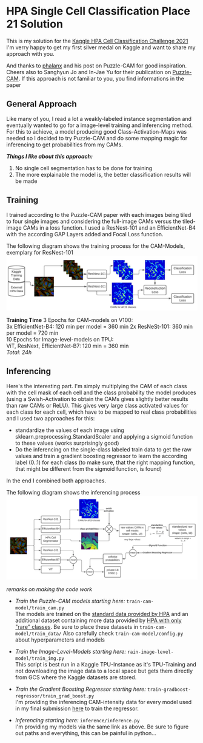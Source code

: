 # HPA Single Cell Classification Place 21 Solution

This is my solution for the  [Kaggle HPA Cell Classification Challenge 2021](https://www.kaggle.com/c/hpa-single-cell-image-classification/overview)  
I'm verry happy to get my first silver medal on Kaggle and want to share my approach with you.

And thanks to [phalanx](https://www.kaggle.com/c/hpa-single-cell-image-classification/discussion/217395) and his post on Puzzle-CAM for good inspiration.  
Cheers also to  Sanghyun Jo and In-Jae Yu for their publication on [Puzzle-CAM](https://arxiv.org/abs/2101.11253). 
If this approach is not familiar to you, you find informations in the paper

## General Approach
Like many of you, I read a lot a weakly-labeled instance segmentation and eventually wanted to go for a image-level training and inferencing method.
For this to achieve, a model producing good Class-Activation-Maps was needed so I decided to try Puzzle-CAM and do some mapping magic for inferencing to get 
probabilities from my CAMs.  

***Things I like about this approach:***
1. No single cell segmentation has to be done for training 
2. The more explainable the model is, the better classification results will be made



## Training
I trained according to the Puzzle-CAM paper with each images being tiled to four single images and considering the full-image CAMs versus the tiled-image CAMs in a loss function. 
I used a ResNest-101 and an EfficientNet-B4 with the according GAP Layers added and Focal Loss function.

The following diagram shows the training process for the CAM-Models, exemplary for ResNest-101
![Training](imgs/train.jpg)

**Training Time**
3 Epochs for CAM-models on V100:  
3x EfficientNet-B4: 120 min per model = 360 min
2x ResNeSt-101: 360 min per model = 720 min  
10 Epochs for Image-level-models on TPU:  
ViT, ResNext, EfficientNet-B7: 120 min = 360 min  
*Total: 24h*


## Inferencing
Here's the interesting part. I'm simply multiplying the CAM of each class with the cell mask of each cell and the class probability the model produces (using a Swish-Activation to obtain the CAMs gives slightly better results than raw CAMs or ReLU). 
This gives very large class activated values for each class for each cell, which have to be mapped to real class probabilities and I used two approaches for this:  

- standardize the values of each image using sklearn.preprocessing.StandardScaler and applying a sigmoid function to these values (works surprisingly good)
- Do the inferencing on the single-class labeled train data to get the raw values and train a gradient boosting regressor to learn the according label (0..1) for each class 
(to make sure, that the right mapping function, that might be different from the sigmoid function, is found)

In the end I combined both approaches.

The following diagram shows the inferencing process
![Inferencing](imgs/inf1.jpg)


*remarks on making the code work*
* *Train the Puzzle-CAM models starting here:* `train-cam-model/train_cam.py`  
The models are trained on the [standard data provided by HPA](https://www.kaggle.com/c/hpa-single-cell-image-classification/data) and an additional dataset
containing more data provided by [HPA with only "rare" classes](https://www.kaggle.com/alexanderriedel/hpa-public-768-excl-0-16). Be sure to place these datasets in `train-cam-model/train_data/`
Also carefully check `train-cam-model/config.py` about hyperparameters and models
* *Train the Image-Level-Models starting here:* `rain-image-level-model/train_img.py`  
This script is best run in a Kaggle TPU-Instance as it's TPU-Training and not downloading the image data to a local space but gets them directly from GCS where the Kaggle datasets are stored.

* *Train the Gradient Boosting Regressor starting here:* `train-gradboost-regressor/train_grad_boost.py`  
I'm providing the inferencing CAM-intensity data for every model used in my final submission [here](https://drive.google.com/drive/folders/1BgTjyRnOWYiHnkiZg2MlxQYqWsdN4FeS?usp=sharing) to train the regressor.

* *Inferencing starting here:* `inference/inference.py`  
I'm providing my models via the same link as above. Be sure to figure out paths and everything, this can be painful in python...
